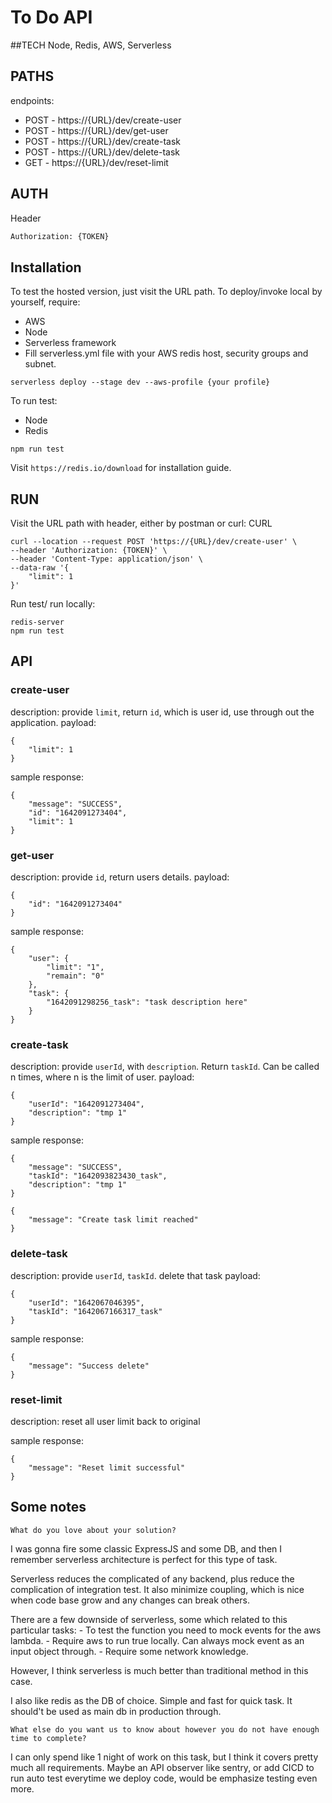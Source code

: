 # To Do API

##TECH
Node, Redis, AWS, Serverless
    
## PATHS

endpoints:
  - POST - https://{URL}/dev/create-user
  - POST - https://{URL}/dev/get-user
  - POST - https://{URL}/dev/create-task
  - POST - https://{URL}/dev/delete-task
  - GET - https://{URL}/dev/reset-limit


  

## AUTH
Header
```sh
Authorization: {TOKEN}
```

## Installation

To test the hosted version, just visit the URL path.
To deploy/invoke local by yourself, require:
- AWS
- Node
- Serverless framework
- Fill serverless.yml file with your AWS redis host, security groups and subnet.
```
serverless deploy --stage dev --aws-profile {your profile}
```

To run test:
- Node
- Redis
```
npm run test
```

Visit ```https://redis.io/download``` for installation guide.


## RUN

Visit the URL path with header, either by postman or curl:
CURL
```
curl --location --request POST 'https://{URL}/dev/create-user' \
--header 'Authorization: {TOKEN}' \
--header 'Content-Type: application/json' \
--data-raw '{
    "limit": 1
}'
```
Run test/ run locally:
```
redis-server
npm run test
```
## API
### create-user
description:
provide ```limit```, return ```id```, which is user id, use through out the application.
payload:

```
{
    "limit": 1
}
```

sample response:
```
{
    "message": "SUCCESS",
    "id": "1642091273404",
    "limit": 1
}
```

### get-user
description:
provide ```id```, return users details.
payload:

```
{
    "id": "1642091273404"
}
```

sample response:
```
{
    "user": {
        "limit": "1",
        "remain": "0"
    },
    "task": {
        "1642091298256_task": "task description here"
    }
}
```

### create-task
description:
provide ```userId```, with ```description```. Return ```taskId```. Can be called n times, where n is the limit of user.
payload:

```
{
    "userId": "1642091273404",
    "description": "tmp 1"
}
```

sample response:
```
{
    "message": "SUCCESS",
    "taskId": "1642093823430_task",
    "description": "tmp 1"
}
```
```
{
    "message": "Create task limit reached"
}
```

### delete-task
description:
provide ```userId```, ```taskId```. delete that task
payload:

```
{
    "userId": "1642067046395",
    "taskId": "1642067166317_task"
}
```

sample response:
```
{
    "message": "Success delete"
}
```

### reset-limit
description:
reset all user limit back to original


sample response:
```
{
    "message": "Reset limit successful"
}
```

## Some notes
```
What do you love about your solution?
```
I was gonna fire some classic ExpressJS and some DB, and then I remember serverless architecture is perfect for this type of task.

Serverless reduces the complicated of any backend, plus reduce the complication of integration test. It also minimize coupling, which is nice when code base grow and any changes can break others.

There are a few downside of serverless, some which related to this particular tasks:
    -   To test the function you need to mock events for the aws lambda.
    -   Require aws to run true locally. Can always mock event as an input object through.
    -   Require some network knowledge.
    
However, I think serverless is much better than traditional method in this case.

I also like redis as the DB of choice. Simple and fast for quick task. It should't be used as main db in production through.

```
What else do you want us to know about however you do not have enough time to complete?
```
I can only spend like 1 night of work on this task, but I think it covers pretty much all requirements. 
Maybe an API observer like sentry, or add CICD to run auto test everytime we deploy code, would be emphasize testing even more.
